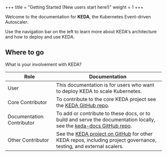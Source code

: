 +++
title = "Getting Started (New users start here!)"
weight = 1
+++

Welcome to the documentation for **KEDA**, the Kubernetes Event-driven Autoscaler. 

Use the navigation bar on the left to learn more about KEDA's architecture  and how to deploy and use KEDA.

## Where to go

What is your involvement with KEDA?

| Role                      | Documentation                                                                                                                                                |
|---------------------------|--------------------------------------------------------------------------------------------------------------------------------------------------------------|
| User                      | This documentation is for users who want to deploy KEDA to scale Kubernetes.                                                                                 |
| Core Contributor          | To contribute to the core KEDA project see the [KEDA GitHub repo](https://github.com/kedacore/keda).                                                         |
| Documentation Contributor | To add or contribute to these docs, or to build and serve the documentation locally, see the [keda-docs GitHub repo](https://github.com/kedacore/keda-docs). |
| Other Contributor         | See the [KEDA project on GitHub](https://github.com/kedacore/) for other KEDA repos, including project governance, testing, and external scalers.            |
